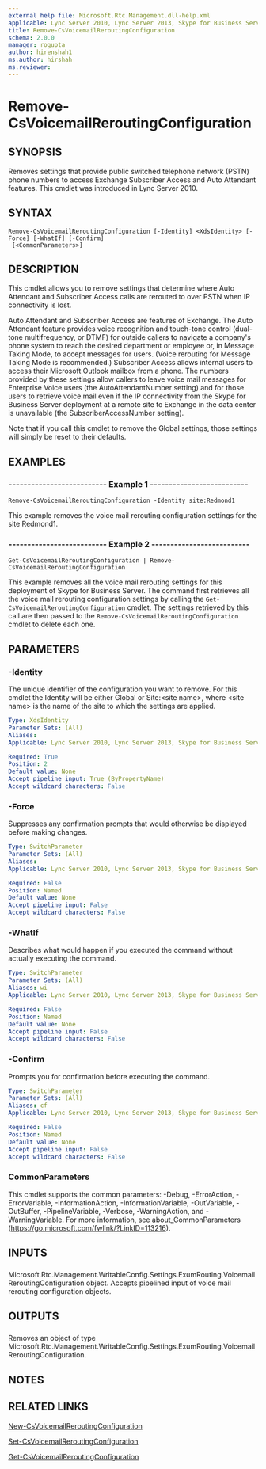 ```yaml
---
external help file: Microsoft.Rtc.Management.dll-help.xml
applicable: Lync Server 2010, Lync Server 2013, Skype for Business Server 2015, Skype for Business Server 2019
title: Remove-CsVoicemailReroutingConfiguration
schema: 2.0.0
manager: rogupta
author: hirenshah1
ms.author: hirshah
ms.reviewer:
---
```


# Remove-CsVoicemailReroutingConfiguration

## SYNOPSIS
Removes settings that provide public switched telephone network (PSTN) phone numbers to access Exchange Subscriber Access and Auto Attendant features.
This cmdlet was introduced in Lync Server 2010.


## SYNTAX

```
Remove-CsVoicemailReroutingConfiguration [-Identity] <XdsIdentity> [-Force] [-WhatIf] [-Confirm]
 [<CommonParameters>]
```

## DESCRIPTION
This cmdlet allows you to remove settings that determine where Auto Attendant and Subscriber Access calls are rerouted to over PSTN when IP connectivity is lost.

Auto Attendant and Subscriber Access are features of Exchange.
The Auto Attendant feature provides voice recognition and touch-tone control (dual-tone multifrequency, or DTMF) for outside callers to navigate a company's phone system to reach the desired department or employee or, in Message Taking Mode, to accept messages for users.
(Voice rerouting for Message Taking Mode is recommended.) Subscriber Access allows internal users to access their Microsoft Outlook mailbox from a phone.
The numbers provided by these settings allow callers to leave voice mail messages for Enterprise Voice users (the AutoAttendantNumber setting) and for those users to retrieve voice mail even if the IP connectivity from the Skype for Business Server deployment at a remote site to Exchange in the data center is unavailable (the SubscriberAccessNumber setting).

Note that if you call this cmdlet to remove the Global settings, those settings will simply be reset to their defaults.


## EXAMPLES

### -------------------------- Example 1 --------------------------
```
Remove-CsVoicemailReroutingConfiguration -Identity site:Redmond1
```

This example removes the voice mail rerouting configuration settings for the site Redmond1.


### -------------------------- Example 2 --------------------------
```
Get-CsVoicemailReroutingConfiguration | Remove-CsVoicemailReroutingConfiguration
```

This example removes all the voice mail rerouting settings for this deployment of Skype for Business Server.
The command first retrieves all the voice mail rerouting configuration settings by calling the `Get-CsVoicemailReroutingConfiguration` cmdlet.
The settings retrieved by this call are then passed to the `Remove-CsVoicemailReroutingConfiguration` cmdlet to delete each one.


## PARAMETERS

### -Identity
The unique identifier of the configuration you want to remove.
For this cmdlet the Identity will be either Global or Site:\<site name\>, where \<site name\> is the name of the site to which the settings are applied.

```yaml
Type: XdsIdentity
Parameter Sets: (All)
Aliases: 
Applicable: Lync Server 2010, Lync Server 2013, Skype for Business Server 2015, Skype for Business Server 2019

Required: True
Position: 2
Default value: None
Accept pipeline input: True (ByPropertyName)
Accept wildcard characters: False
```

### -Force
Suppresses any confirmation prompts that would otherwise be displayed before making changes.

```yaml
Type: SwitchParameter
Parameter Sets: (All)
Aliases: 
Applicable: Lync Server 2010, Lync Server 2013, Skype for Business Server 2015, Skype for Business Server 2019

Required: False
Position: Named
Default value: None
Accept pipeline input: False
Accept wildcard characters: False
```

### -WhatIf
Describes what would happen if you executed the command without actually executing the command.

```yaml
Type: SwitchParameter
Parameter Sets: (All)
Aliases: wi
Applicable: Lync Server 2010, Lync Server 2013, Skype for Business Server 2015, Skype for Business Server 2019

Required: False
Position: Named
Default value: None
Accept pipeline input: False
Accept wildcard characters: False
```

### -Confirm
Prompts you for confirmation before executing the command.

```yaml
Type: SwitchParameter
Parameter Sets: (All)
Aliases: cf
Applicable: Lync Server 2010, Lync Server 2013, Skype for Business Server 2015, Skype for Business Server 2019

Required: False
Position: Named
Default value: None
Accept pipeline input: False
Accept wildcard characters: False
```

### CommonParameters
This cmdlet supports the common parameters: -Debug, -ErrorAction, -ErrorVariable, -InformationAction, -InformationVariable, -OutVariable, -OutBuffer, -PipelineVariable, -Verbose, -WarningAction, and -WarningVariable. For more information, see about_CommonParameters (https://go.microsoft.com/fwlink/?LinkID=113216).

## INPUTS

###  
Microsoft.Rtc.Management.WritableConfig.Settings.ExumRouting.VoicemailReroutingConfiguration object.
Accepts pipelined input of voice mail rerouting configuration objects.

## OUTPUTS

###  
Removes an object of type Microsoft.Rtc.Management.WritableConfig.Settings.ExumRouting.VoicemailReroutingConfiguration.

## NOTES

## RELATED LINKS

[New-CsVoicemailReroutingConfiguration](New-CsVoicemailReroutingConfiguration.md)

[Set-CsVoicemailReroutingConfiguration](Set-CsVoicemailReroutingConfiguration.md)

[Get-CsVoicemailReroutingConfiguration](Get-CsVoicemailReroutingConfiguration.md)


